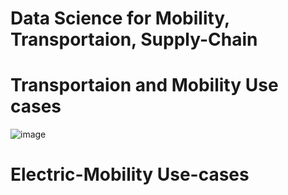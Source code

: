 # Data Science for Mobility, Transportaion, Supply-Chain



# Transportaion and Mobility Use cases

![image](https://user-images.githubusercontent.com/78311891/176115427-6bdeb2b2-f20f-4b5c-aad4-87440d6a6649.png)



# Electric-Mobility Use-cases
